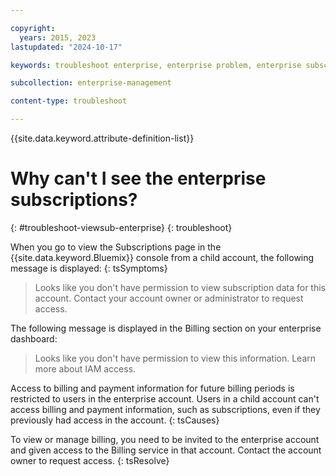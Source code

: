 ```yaml
---

copyright:
  years: 2015, 2023
lastupdated: "2024-10-17"

keywords: troubleshoot enterprise, enterprise problem, enterprise subscriptions, enterprise permissions, enterprise access

subcollection: enterprise-management

content-type: troubleshoot

---
```


{{site.data.keyword.attribute-definition-list}}

# Why can't I see the enterprise subscriptions?
{: #troubleshoot-viewsub-enterprise}
{: troubleshoot}

When you go to view the Subscriptions page in the {{site.data.keyword.Bluemix}} console from a child account, the following message is displayed:
{: tsSymptoms}

> Looks like you don't have permission to view subscription data for this account. Contact your account owner or administrator to request access.

The following message is displayed in the Billing section on your enterprise dashboard:

> Looks like you don't have permission to view this information. Learn more about IAM access.

Access to billing and payment information for future billing periods is restricted to users in the enterprise account. Users in a child account can't access billing and payment information, such as subscriptions, even if they previously had access in the account.
{: tsCauses}

To view or manage billing, you need to be invited to the enterprise account and given access to the Billing service in that account. Contact the account owner to request access.
{: tsResolve}
